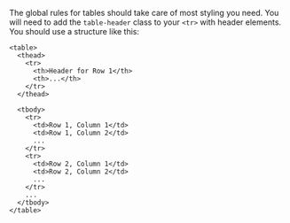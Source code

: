 The global rules for tables should take care of most styling you need. You will need to add
the `table-header` class to your `<tr>` with header elements. You should use a structure like this:
```
<table>
  <thead>
    <tr>
      <th>Header for Row 1</th>
      <th>...</th>
    </tr>
  </thead>

  <tbody>
    <tr>
      <td>Row 1, Column 1</td>
      <td>Row 1, Column 2</td>
      ...
    </tr>
    <tr>
      <td>Row 2, Column 1</td>
      <td>Row 2, Column 2</td>
      ...
    </tr>
    ...
  </tbody>
</table>
```

